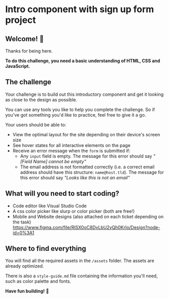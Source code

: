 # Intro component with sign up form project

## Welcome! 👋

Thanks for being here.

**To do this challenge, you need a basic understanding of HTML, CSS and JavaScript.**

## The challenge

Your challenge is to build out this introductory component and get it looking as close to the design as possible.

You can use any tools you like to help you complete the challenge. So if you've got something you'd like to practice, feel free to give it a go.

Your users should be able to:

- View the optimal layout for the site depending on their device's screen size
- See hover states for all interactive elements on the page
- Receive an error message when the `form` is submitted if:
  - Any `input` field is empty. The message for this error should say *"[Field Name] cannot be empty"*
  - The email address is not formatted correctly (i.e. a correct email address should have this structure: `name@host.tld`). The message for this error should say *"Looks like this is not an email"*

## What will you need to start coding? 
 
- Code editor like Visual Studio Code
- A css color picker like slurp or color picker (both are free!)
- Mobile and Website designs (also attached on each ticket depending on the task) https://www.figma.com/file/RISX0oC8DvLbU2yQh0Krlo/Design?node-id=0%3A1


## Where to find everything

You will find all the required assets in the `/assets` folder. The assets are already optimized.

There is also a `style-guide.md` file containing the information you'll need, such as color palette and fonts.

**Have fun building!** 🚀
